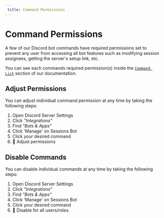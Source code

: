 ```yaml
---
 title: Command Permissions
---
```


# Command Permissions

A few of our Discord bot commands have required permissions set to prevent any user from accessing all bot features such as modifying session assignees, getting the server's setup link, etc. 

You can see each commands required permission(s) inside the [`Command List`](./commands.md) section of our documentation.

## Adjust Permissions

You can adjust individual command permission at any time by taking the following steps:

1. Open Discord Server Settings
2. Click *"Integrations"*
3. Find *"Bots & Apps"*
4. Click 'Manage' on Sessions Bot
5. Click your desired command
6. 🎉 Adjust permissions


## Disable Commands

You can disable individual commands at any time by taking the following steps:

1. Open Discord Server Settings
2. Click *"Integrations"*
3. Find *"Bots & Apps"*
4. Click 'Manage' on Sessions Bot
5. Click your desired command
6. 🎉 Disable for all users/roles.
